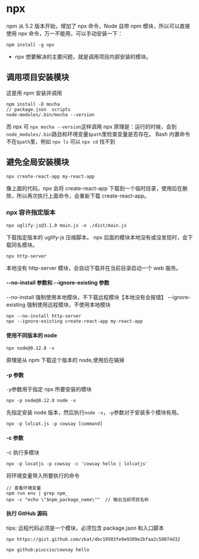 # npx

npm 从 5.2 版本开始，增加了 npx 命令，Node 自带 npm 模块，所以可以直接使用 npx 命令，万一不能用，可以手动安装一下：

```shell
npm install -g npx
```

- npx 想要解决的主要问题，就是调用项目内部安装的模块。

## 调用项目安装模块

这是用 npm 安装并调用

```shell
npm install -D mocha
// package.json  scripts
node-modules/.bin/mocha --version
```

而 npx 可 `npx mocha --version`这样调用
npx 原理是：运行的时候，会到`node_modules/.bin`路劲和环境变量`$path`里检查变量是否存在。
Bash 内置命令不在`$path`里，例如 `npx ls` 可以 `npx cd` 找不到

## 避免全局安装模块

```shell
npx create-react-app my-react-app
```

像上面的代码，npx 会将 create-react-app 下载到一个临时目录，使用后在删除，所以再次执行上面命令，会重新下载 create-react-app。

### npx 容许指定版本

```shell
npx uglify-js@3.1.0 main.js -o ./dist/main.js
```

下载指定版本的 uglify-js 压缩脚本。
npx 后面的模块本地没有或没发现时，会下载同名模块。

```shell
npx http-server
```

本地没有 http-server 模块，会自动下载并在当前目录启动一个 web 服务。

#### --no-install 参数和 --ignore-existing 参数

--no-install 强制使用本地模块，不下载远程模块【本地没有会报错】
--ignore-existing 强制使用远程模块，不使用本地模块

```shell
npx --no-install http-server
npx --ignore-existing create-react-app my-react-app
```

#### 使用不同版本的 node

```shell
npx node@0.12.8 -v
```

原理是从 npm 下载这个版本的 node,使用后在输掉

#### -p 参数

`-p`参数用于指定 npx 所要安装的模块

```shell
npx -p node@0.12.8 node -v
```

先指定安装 node 版本，然后执行`node -v`，`-p`参数对于安装多个模块有用。

```shell
npx -p lolcat.js -p cowsay [command]
```

#### -c 参数

-c 执行多模块

```shell
npx -p locatjs -p cowsay -c 'cowsay hello | lolcatjs'
```

将环境变量带入所要执行的命令

```shell
// 查看环境变量
npm run env | grep npm_
npx -c "echo \"$npm_package_name\""  // 输出当前项目名称
```

#### 执行 GitHub 源码

tips: 远程代码必须是一个模块，必须包含 package.json 和入口脚本

```shell
npx https://gist.github.com/zkat/4bc19503fe9e9309e2bfaa2c58074d32

npx github:piuccio/cowsay hello
```
